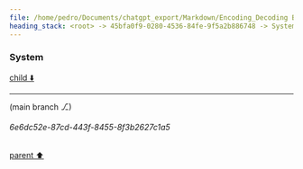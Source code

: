 ```yaml
---
file: /home/pedro/Documents/chatgpt_export/Markdown/Encoding_Decoding Benchmark Results.md
heading_stack: <root> -> 45bfa0f9-0280-4536-84fe-9f5a2b886748 -> System
---
```

### System

[child ⬇️](#6e6dc52e-87cd-443f-8455-8f3b2627c1a5)

---

(main branch ⎇)
###### 6e6dc52e-87cd-443f-8455-8f3b2627c1a5
[parent ⬆️](#45bfa0f9-0280-4536-84fe-9f5a2b886748)
